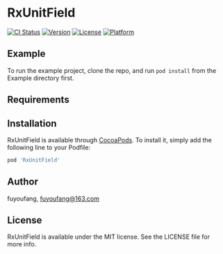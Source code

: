 # RxUnitField

[![CI Status](https://img.shields.io/travis/fuyoufang/RxUnitField.svg?style=flat)](https://travis-ci.org/fuyoufang/RxUnitField)
[![Version](https://img.shields.io/cocoapods/v/RxUnitField.svg?style=flat)](https://cocoapods.org/pods/RxUnitField)
[![License](https://img.shields.io/cocoapods/l/RxUnitField.svg?style=flat)](https://cocoapods.org/pods/RxUnitField)
[![Platform](https://img.shields.io/cocoapods/p/RxUnitField.svg?style=flat)](https://cocoapods.org/pods/RxUnitField)

## Example

To run the example project, clone the repo, and run `pod install` from the Example directory first.

## Requirements

## Installation

RxUnitField is available through [CocoaPods](https://cocoapods.org). To install
it, simply add the following line to your Podfile:

```ruby
pod 'RxUnitField'
```

## Author

fuyoufang, fuyoufang@163.com

## License

RxUnitField is available under the MIT license. See the LICENSE file for more info.
